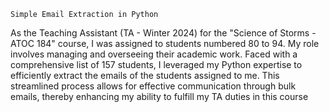 ` Simple Email Extraction in Python `

As the Teaching Assistant (TA - Winter 2024) for the "Science of Storms - ATOC 184" course, I was assigned to students numbered 80 to 94. My role involves managing and overseeing their academic work. Faced with a comprehensive list of 157 students, I leveraged my Python expertise to efficiently extract the emails of the students assigned to me. This streamlined process allows for effective communication through bulk emails, thereby enhancing my ability to fulfill my TA duties in this course
